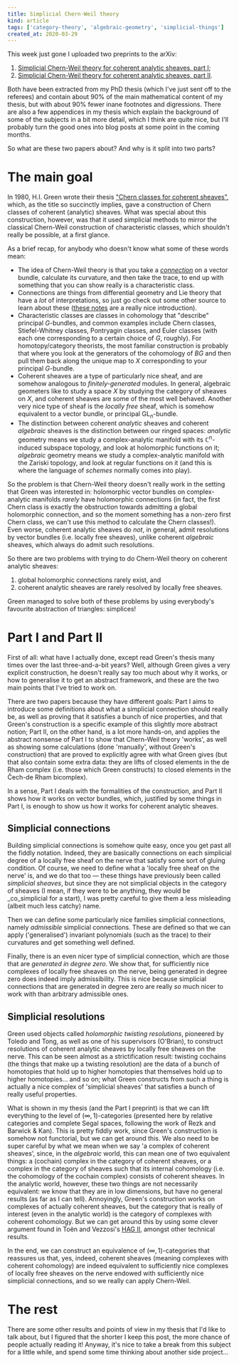 ```yaml
---
title: Simplicial Chern-Weil theory
kind: article
tags: ['category-theory', 'algebraic-geometry', 'simplicial-things']
created_at: 2020-03-29
---
```


This week just gone I uploaded two preprints to the arXiv:

1. [Simplicial Chern-Weil theory for coherent analytic sheaves, part I](https://arxiv.org/abs/2003.10023);
1. [Simplicial Chern-Weil theory for coherent analytic sheaves, part II](https://arxiv.org/abs/2003.10591).

Both have been extracted from my PhD thesis (which I've just sent off to the referees) and contain about 90% of the main mathematical content of my thesis, but with about 90% fewer inane footnotes and digressions.
There are also a few appendices in my thesis which explain the background of some of the subjects in a bit more detail, which I think are quite nice, but I'll probably turn the good ones into blog posts at some point in the coming months.

So what are these two papers about?
And why is it split into two parts?

<!-- more -->

# The main goal

In 1980, H.I. Green wrote their thesis ["Chern classes for coherent sheaves"](https://pugwash.lib.warwick.ac.uk/record=b1751746~S1), which, as the title so succinctly implies, gave a construction of Chern classes of coherent (analytic) sheaves.
What was special about this construction, however, was that it used simplicial methods to mirror the classical Chern-Weil construction of characteristic classes, which shouldn't really be possible, at a first glance.

As a brief recap, for anybody who doesn't know what some of these words mean:

- The idea of Chern-Weil theory is that you take a _[connection](https://en.wikipedia.org/wiki/Connection_(vector_bundle))_ on a vector bundle, calculate its curvature, and then take the trace, to end up with something that you can show really is a characteristic class.
- Connections are things from differential geometry and Lie theory that have a _lot_ of interpretations, so just go check out some other source to learn about these ([these notes](http://pi.math.cornell.edu/~goldberg/Notes/AboutConnections.pdf) are a really nice introduction).
- Characteristic classes are classes in cohomology that "describe" principal $G$-bundles, and common examples include Chern classes, Stiefel-Whitney classes, Pontryagin classes, and Euler classes (with each one corresponding to a certain choice of $G$, roughly). For homotopy/category theorists, the most familiar construction is probably that where you look at the generators of the cohomology of $BG$ and then pull them back along the unique map to $X$ corresponding to your principal $G$-bundle.
- Coherent sheaves are a type of particularly nice sheaf, and are somehow analogous to _finitely-generated_ modules. In general, algebraic geometers like to study a space $X$ by studying the category of sheaves on $X$, and coherent sheaves are some of the most well behaved. Another very nice type of sheaf is the _locally free_ sheaf, which is somehow equivalent to a vector bundle, or principal $\mathrm{GL}_n$-bundle.
- The distinction between coherent _analytic_ sheaves and coherent _algebraic_ sheaves is the distinction between our ringed spaces: _analytic_ geometry means we study a complex-analytic manifold with its $\mathbb{C}^n$-induced subspace topology, and look at holomorphic functions on it; _algebraic_ geometry means we study a complex-analytic manifold with the Zariski topology, and look at regular functions on it (and this is where the language of _schemes_ normally comes into play).

So the problem is that Chern-Weil theory doesn't really work in the setting that Green was interested in: holomorphic vector bundles on complex-analytic manifolds _rarely_ have holomorphic connections (in fact, the first Chern class is exactly the obstruction towards admitting a global holomorphic connection, and so the moment something has a non-zero first Chern class, we can't use this method to calculate the Chern classes!).
Even worse, coherent analytic sheaves do _not_, in general, admit resolutions by vector bundles (i.e. locally free sheaves), unlike coherent _algebraic_ sheaves, which always do admit such resolutions.

So there are two problems with trying to do Chern-Weil theory on coherent analytic sheaves:

1. global holomorphic connections rarely exist, and
2. coherent analytic sheaves are rarely resolved by locally free sheaves.

Green managed to solve both of these problems by using everybody's favourite abstraction of triangles: simplices!

# Part I and Part II

First of all: what have I actually done, except read Green's thesis many times over the last three-and-a-bit years?
Well, although Green gives a very explicit construction, he doesn't really say too much about why it works, or how to generalise it to get an abstract framework, and these are the two main points that I've tried to work on.

There are two papers because they have different goals: Part I aims to introduce some definitions about what a simplicial connection should really be, as well as proving that it satisfies a bunch of nice properties, and that Green's construction is a specific example of this slightly more abstract notion; Part II, on the other hand, is a lot more hands-on, and applies the abstract nonsense of Part I to show that Chern-Weil theory 'works', as well as showing some calculations (done 'manually', without Green's construction) that are proved to explicitly agree with what Green gives (but that also contain some extra data: they are lifts of closed elements in the de Rham complex (i.e. those which Green constructs) to closed elements in the Čech-de Rham bicomplex).

In a sense, Part I deals with the formalities of the construction, and Part II shows how it works on vector bundles, which, justified by some things in Part I, is enough to show us how it works for coherent analytic sheaves.

## Simplicial connections

Building simplicial connections is somehow quite easy, once you get past all the fiddly notation.
Indeed, they are basically connections on each simplicial degree of a locally free sheaf on the nerve that satisfy some sort of gluing condition.
Of course, we need to define what a 'locally free sheaf on the nerve' is, and we do that too — these things have previously been called _simplicial sheaves_, but since they are not simplicial objects in the category of sheaves (I mean, if they were to be anything, they would be _co_simplicial for a start), I was pretty careful to give them a less misleading (albeit much less catchy) name.

Then we can define some particularly nice families simplicial connections, namely _admissible_ simplicial connections.
These are defined so that we can apply ('generalised') invariant polynomials (such as the trace) to their curvatures and get something well defined.

Finally, there is an even nicer type of simplicial connection, which are those that are _generated in degree zero_.
We show that, for sufficiently nice complexes of locally free sheaves on the nerve, being generated in degree zero does indeed imply admissibility.
This is nice because simplicial connections that are generated in degree zero are really _so_ much nicer to work with than arbitrary admissible ones.

## Simplicial resolutions

Green used objects called _holomorphic twisting resolutions_, pioneered by Toledo and Tong, as well as one of his supervisors (O'Brian), to construct resolutions of coherent analytic sheaves by locally free sheaves on the nerve.
This can be seen almost as a strictification result: twisting cochains (the things that make up a twisting resolution) are the data of a bunch of homotopies that hold up to higher homotopies that themselves hold up to higher homotopies... and so on; what Green constructs from such a thing is actually a nice complex of 'simplicial sheaves' that satisfies a bunch of really useful properties.

What is shown in my thesis (and the Part I preprint) is that we can lift everything to the level of $(\infty,1)$-categories (presented here by relative categories and complete Segal spaces, following the work of Rezk and Barwick & Kan).
This is pretty fiddly work, since Green's construction is somehow not functorial, but we can get around this.
We also need to be super careful by what we mean when we say 'a complex of coherent sheaves', since, in the _algebraic_ world, this can mean one of two equivalent things: a (cochain) complex in the category of coherent sheaves, or a complex in the category of sheaves such that its internal cohomology (i.e. the cohomology of the cochain complex) consists of coherent sheaves.
In the analytic world, however, these two things are not necessarily equivalent: we know that they are in low dimensions, but have no general results (as far as I can tell).
Annoyingly, Green's construction works on complexes of actually coherent sheaves, but the category that is really of interest (even in the analytic world) is the category of complexes with coherent cohomology.
But we can get around this by using some clever argument found in Toën and Vezzosi's [HAG II](https://hal.archives-ouvertes.fr/hal-00772955/document), amongst other technical results.

In the end, we can construct an equivalence of $(\infty,1)$-categories that reassures us that, yes, indeed, coherent sheaves (meaning complexes with coherent cohomology) are indeed equivalent to sufficiently nice complexes of locally free sheaves on the nerve endowed with sufficiently nice simplicial connections, and so we really can apply Chern-Weil.

# The rest

There are some other results and points of view in my thesis that I'd like to talk about, but I figured that the shorter I keep this post, the more chance of people actually reading it!
Anyway, it's nice to take a break from this subject for a little while, and spend some time thinking about another side project...
